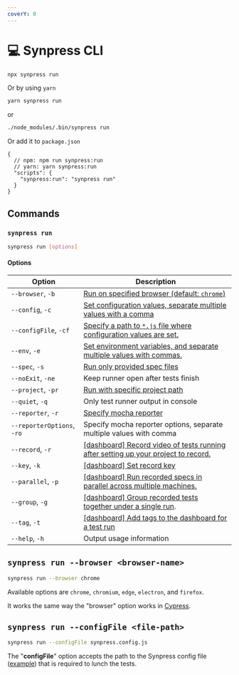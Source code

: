 ```yaml
---
coverY: 0
---
```


# 💻 Synpress CLI

```bash
npx synpress run
```

Or by using `yarn`

```typescript
yarn synpress run
```

or&#x20;

```bash
./node_modules/.bin/synpress run
```

Or add it to `package.json`

```json5
{
  // npm: npm run synpress:run
  // yarn: yarn synpress:run 
  "scripts": {
    "synpress:run": "synpress run"
  }
}
```

## Commands

### `synpress run`

```bash
synpress run [options]
```

#### Options&#x20;

| Option                     | Description                                                                                                                                                                        |
| -------------------------- | ---------------------------------------------------------------------------------------------------------------------------------------------------------------------------------- |
| `--browser`, `-b`          | [Run on specified browser (default: `chrome`)](synpress-cli.md#cypress-run-browser-less-than-browser-name-greater-than)                                                            |
| `--config`, `-c`           | [Set configuration values, separate multiple values with a comma](https://docs.cypress.io/guides/guides/command-line#cypress-run-config-lt-config-gt)                              |
| `--configFile`, `-cf`      | [Specify a path to `*.js` file where configuration values are set.](synpress-cli.md#synpress-run-configfile-less-than-file-path-greater-than)                                      |
| `--env`, `-e`              | [Set environment variables, and separate multiple values with commas.](https://docs.cypress.io/guides/guides/command-line#cypress-open-env-lt-env-gt)                              |
| `--spec`, `-s`             | [Run only provided spec files](https://docs.cypress.io/guides/guides/command-line#cypress-run-spec-lt-spec-gt)                                                                     |
| `--noExit`, `-ne`          | Keep runner open after tests finish                                                                                                                                                |
| `--project`, `-pr`         | [Run with specific project path](https://docs.cypress.io/guides/guides/command-line#cypress-run-project-lt-project-path-gt)                                                        |
| `--quiet`, `-q`            | Only test runner output in console                                                                                                                                                 |
| `--reporter`, `-r`         | [Specify mocha reporter](https://docs.cypress.io/guides/guides/command-line#cypress-run-reporter-lt-reporter-gt)                                                                   |
| `--reporterOptions`, `-ro` | Specify mocha reporter options, separate multiple values with comma                                                                                                                |
| `--record`, `-r`           | [\[dashboard\] Record video of tests running after setting up your project to record.](https://docs.cypress.io/guides/guides/command-line#cypress-run-record-key-lt-record-key-gt) |
| `--key`, `-k`              | [\[dashboard\] Set record key](https://docs.cypress.io/guides/guides/command-line#cypress-run-record-key-lt-record-key-gt)                                                         |
| `--parallel`, `-p`         | [\[dashboard\] Run recorded specs in parallel across multiple machines.](https://docs.cypress.io/guides/guides/command-line#cypress-run-record-key-lt-record-key-gt)               |
| `--group`, `-g`            | [\[dashboard\] Group recorded tests together under a single run](https://docs.cypress.io/guides/guides/command-line#cypress-run-group-lt-name-gt).                                 |
| `--tag`, `-t`              | [\[dashboard\] Add tags to the dashboard for a test run](https://docs.cypress.io/guides/guides/command-line#cypress-run-tag-lt-tag-gt)                                             |
| `--help`, `-h`             | Output usage information                                                                                                                                                           |



## **`synpress run --browser <browser-name>`**

```bash
synpress run --browser chrome 
```

Available options are `chrome`, `chromium`, `edge`, `electron`, and `firefox`.

It works the same way the "browser" option works in [Cypress](https://docs.cypress.io/guides/guides/command-line#cypress-run-browser-lt-browser-name-or-path-gt).&#x20;



## `synpress run --configFile <file-path>`

```bash
synpress run --configFile synpress.config.js
```

The "**configFile**" option accepts the path to the Synpress config file ([example](https://github.com/neuodev/synpress-demo/blob/main/synpress.config.js)) that is required to lunch the tests.&#x20;
